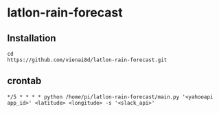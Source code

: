 # latlon-rain-forecast

## Installation

```
cd
https://github.com/vienai8d/latlon-rain-forecast.git
```

## crontab

```
*/5 * * * * python /home/pi/latlon-rain-forecast/main.py '<yahooapi app_id>' <latitude> <longitude> -s '<slack_api>'
```
